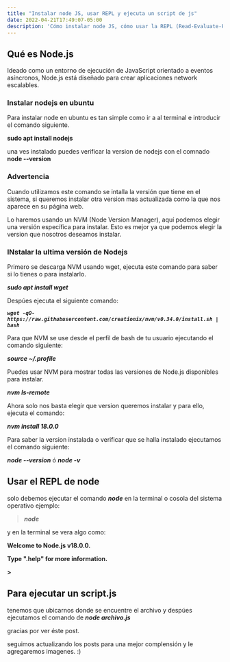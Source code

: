 ```yaml
---
title: "Instalar node JS, usar REPL y ejecuta un script de js"
date: 2022-04-21T17:49:07-05:00
description: 'Cómo instalar node JS, cómo usar la REPL (Read-Evaluate-Print-Loop) y cómo ejecutar un script de js.'
---
```

## Qué es Node.js

Ideado como un entorno de ejecución de JavaScript orientado a eventos asíncronos, Node.js está diseñado para crear aplicaciones network escalables. 

### Instalar nodejs en ubuntu

Para instalar node en ubuntu es tan simple como ir a al terminal e introducir el comando siguiente.

**sudo apt install nodejs**

una ves instalado puedes verificar la version de nodejs con el comnado **node --version**

### Advertencia

Cuando utilizamos este comando se intalla la versión que tiene en el sistema, si queremos instalar otra version mas actualizada como la que nos aparece en su página web.

Lo haremos usando un NVM (Node Version Manager), aquí podemos elegir una versión específica para instalar. Esto es mejor ya que podemos elegir la version que nosotros deseamos instalar.

### INstalar la ultima versión de Nodejs

Primero se descarga NVM usando wget, ejecuta este comando para saber si lo tienes o para instalarlo.

***sudo apt install wget***

Despúes ejecuta el siguiente comando:

***``wget -qO- https://raw.githubusercontent.com/creationix/nvm/v0.34.0/install.sh | bash``***

Para que NVM se use desde el perfil de bash de tu usuario ejecutando el comando siguiente:

***source ~/.profile***


Puedes usar NVM para mostrar todas las versiones de Node.js disponibles para instalar.

***nvm ls-remote***

Ahora solo nos basta elegir que version queremos instalar y para ello, ejecuta el comando:

***nvm install 18.0.0***

Para saber la version instalada o verificar que se halla instalado ejecutamos el comando siguiente:

***node --version*** ó ***node -v***


## Usar el REPL de node 

solo debemos ejecutar el comando ***node*** en la terminal o cosola del sistema operativo  ejemplo:

>***node***

y en la terminal se vera algo como:


**Welcome to Node.js v18.0.0.**


**Type ".help" for more information.**


**>**

## Para ejecutar un script.js

tenemos que ubicarnos donde se encuentre el archivo y despúes ejecutamos el comando de ***node archivo.js***


gracias por ver éste post. 


seguimos actualizando los posts para una mejor complensión y le agregaremos imagenes. :)
